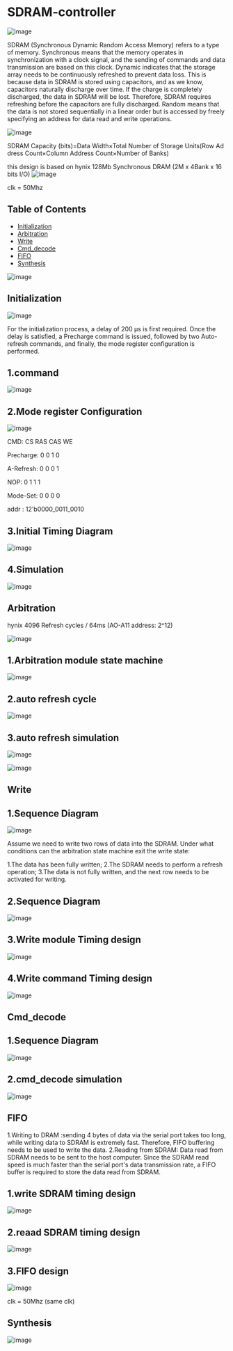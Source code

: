# SDRAM-controller



![image](https://github.com/user-attachments/assets/e1752530-87ba-4840-bf9d-c33c70ab882d)





SDRAM (Synchronous Dynamic Random Access Memory) refers to a type of memory. Synchronous means that the memory operates in synchronization with a clock signal, and the sending of commands and data transmission are based on this clock. Dynamic indicates that the storage array needs to be continuously refreshed to prevent data loss. This is because data in SDRAM is stored using capacitors, and as we know, capacitors naturally discharge over time. If the charge is completely discharged, the data in SDRAM will be lost. Therefore, SDRAM requires refreshing before the capacitors are fully discharged. Random means that the data is not stored sequentially in a linear order but is accessed by freely specifying an address for data read and write operations.

![image](https://github.com/user-attachments/assets/e71f5ee0-ff46-4d2a-9e8b-57a340ea2700)


SDRAM Capacity (bits)=Data Width×Total Number of Storage Units(Row Address Count×Column Address Count×Number of Banks)

this design is based on hynix 128Mb Synchronous DRAM (2M x 4Bank x 16 bits I/O)
![image](https://github.com/user-attachments/assets/e3723eab-7730-4e91-950e-6e4f435f8dd4)

clk = 50Mhz











## Table of Contents

- [Initialization](#Initialization)
- [Arbitration](#Arbitration)
- [Write](#Write)
- [Cmd_decode](#Cmd_decode)
- [FIFO](#FIFO)
- [Synthesis](#Synthesis)


![image](https://github.com/user-attachments/assets/9dfaba72-a7b7-4b86-b4e6-61632cd28d9e)










## Initialization

![image](https://github.com/user-attachments/assets/b6c00525-c111-483d-aade-bd9f990dc09e)

For the initialization process, a delay of 200 µs is first required. Once the delay is satisfied, a Precharge command is issued, followed by two Auto-refresh commands, and finally, the mode register configuration is performed.




## 1.command

![image](https://github.com/user-attachments/assets/9647e808-89e0-4ff9-82ff-398a944cd7f8)


##  2.Mode register Configuration

![image](https://github.com/user-attachments/assets/cb96247f-3e97-4a03-b31b-36fbe5c03957)


CMD:                          CS           RAS            CAS            WE           

Precharge:                    0             0              1             0

A-Refresh:                    0             0              0             1

NOP:                          0             1              1             1 

Mode-Set:                     0             0              0             0

addr  :  12'b0000_0011_0010                              


## 3.Initial Timing Diagram

![image](https://github.com/user-attachments/assets/c356371c-4f7b-4520-828f-78433a1382c6)






## 4.Simulation
![image](https://github.com/user-attachments/assets/279ba957-5981-4920-8290-bcb2b105b955)




## Arbitration
hynix 4096 Refresh cycles / 64ms (AO-A11 address: 2^12)





![image](https://github.com/user-attachments/assets/65daf9e8-92e1-4fcf-a675-f72fd00e3a9a)



## 1.Arbitration module state machine

![image](https://github.com/user-attachments/assets/836bc428-201f-4561-b858-817e3ecdec10)



## 2.auto refresh cycle
![image](https://github.com/user-attachments/assets/37f061e3-aada-41c8-a79f-924d9512833f)




## 3.auto refresh simulation
![image](https://github.com/user-attachments/assets/fca9e827-f051-4bb3-867d-4ec88556731a)





![image](https://github.com/user-attachments/assets/7249c36f-1e50-4b4b-9d5c-b6b548cb6d73)








## Write


## 1.Sequence Diagram
![image](https://github.com/user-attachments/assets/f9751c02-ea54-49e7-8f7c-adf3cf9341b4)


Assume we need to write two rows of data into the SDRAM. Under what conditions can the arbitration state machine exit the write state:

1.The data has been fully written;
2.The SDRAM needs to perform a refresh operation;
3.The data is not fully written, and the next row needs to be activated for writing.


## 2.Sequence Diagram

![image](https://github.com/user-attachments/assets/e0cfd45c-d1b3-464a-993c-fc0d89e89d3f)








## 3.Write module Timing design
![image](https://github.com/user-attachments/assets/445c3314-7f19-46ed-8c3c-1dcf27bece70)



## 4.Write command Timing design
![image](https://github.com/user-attachments/assets/381dbb8c-05ea-4a14-87af-86f798961805)






## Cmd_decode
## 1.Sequence Diagram

![image](https://github.com/user-attachments/assets/583837e8-c357-4ae6-a3e4-bbe8de501215)






## 2.cmd_decode simulation



![image](https://github.com/user-attachments/assets/d1538cfa-86bf-4647-8b38-20b4a0070231)









## FIFO

1.Writing to DRAM :sending 4 bytes of data via the serial port takes too long, while writing data to SDRAM is extremely fast. Therefore, FIFO buffering needs to be used to write the data.
2.Reading from SDRAM: Data read from SDRAM needs to be sent to the host computer. Since the SDRAM read speed is much faster than the serial port's data transmission rate, a FIFO buffer is required to store the data read from SDRAM.


## 1.write SDRAM timing design


![image](https://github.com/user-attachments/assets/b1e9fa4c-e034-4408-9402-50a6280ad523)



## 2.reaad SDRAM timing design


![image](https://github.com/user-attachments/assets/dfcbd6c9-6736-4a57-a2bc-ab21047bc80e)




## 3.FIFO design


![image](https://github.com/user-attachments/assets/722b264b-7a77-450a-86d0-2b1e5024aa3b)


clk = 50Mhz (same clk)





## Synthesis

![image](https://github.com/user-attachments/assets/90ab89ae-de3a-45f0-8382-c774f293cc40)











